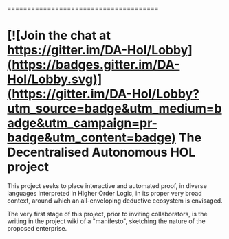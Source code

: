 ======================================

[![Join the chat at https://gitter.im/DA-Hol/Lobby](https://badges.gitter.im/DA-Hol/Lobby.svg)](https://gitter.im/DA-Hol/Lobby?utm_source=badge&utm_medium=badge&utm_campaign=pr-badge&utm_content=badge)
The Decentralised Autonomous HOL project
======================================

This project seeks to place interactive and automated proof, in diverse languages interpreted in Higher Order Logic, in its proper very broad context, around which an all-enveloping deductive ecosystem is envisaged.

The very first stage of this project, prior to inviting collaborators, is the writing in the project wiki of a "manifesto", sketching the nature of the proposed enterprise.
